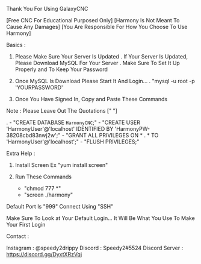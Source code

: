 Thank You For Using GalaxyCNC

[Free CNC For Educational Purposed Only]
[Harmony Is Not Meant To Cause Any Damages]
[You Are Responsible For How You Choose To Use Harmony]

Basics : 

1. Please Make Sure Your Server Is Updated
   . If Your Server Is Updated, Please Download MySQL For Your Server
     . Make Sure To Set It Up Properly and To Keep Your Password

2. Once MySQL Is Download Please Start It And Login...
   . "mysql -u root -p 'YOURPASSWORD'

3. Once You Have Signed In, Copy and Paste These Commands

Note : Please Leave Out The Quotations [" "]

   .      - "CREATE DATABASE `HarmonyCNC`;"
          - "CREATE USER 'HarmonyUser'@'localhost' IDENTIFIED BY 'HarmonyPW-38208cbd83nwj2w';"
          - "GRANT ALL PRIVILEGES ON * . * TO 'HarmonyUser'@'localhost';"
          - "FLUSH PRIVILEGES;"



Extra Help :

1. Install Screen Ex "yum install screen"

2. Run These Commands

     - "chmod 777 *"
     - "screen ./harmony"

Default Port Is "999"
Connect Using "SSH"

Make Sure To Look at Your Default Login... It Will Be What You Use To Make Your First Login

Contact : 

   Instagram : @speedy2drippy
   Discord : Speedy2#5524
   Discord Server : https://discord.gg/DyxtXRzVqj
